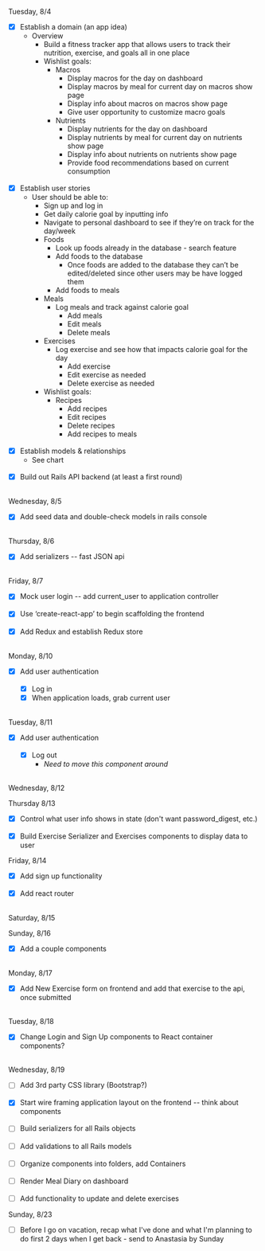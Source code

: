 Tuesday, 8/4

- [x] Establish a domain (an app idea)
    * Overview
      * Build a fitness tracker app that allows users to track their nutrition, exercise, and goals all in one place
      * Wishlist goals:
        * Macros
          * Display macros for the day on dashboard
          * Display macros by meal for current day on macros show page
          * Display info about macros on macros show page
          * Give user opportunity to customize macro goals
        * Nutrients
          * Display nutrients for the day on dashboard
          * Display nutrients by meal for current day on nutrients show page
          * Display info about nutrients on nutrients show page
          * Provide food recommendations based on current consumption
<br><br>
- [x] Establish user stories
    * User should be able to:
      * Sign up and log in
      * Get daily calorie goal by inputting info
      * Navigate to personal dashboard to see if they’re on track for the day/week
      * Foods
        * Look up foods already in the database - search feature
        * Add foods to the database
          * Once foods are added to the database they can’t be edited/deleted since other users may be have logged them
        * Add foods to meals
      * Meals
        * Log meals and track against calorie goal
          * Add meals
          * Edit meals
          * Delete meals
      * Exercises
        * Log exercise and see how that impacts calorie goal for the day
          * Add exercise
          * Edit exercise as needed
          * Delete exercise as needed
      * Wishlist goals:
        * Recipes
          * Add recipes
          * Edit recipes
          * Delete recipes
          * Add recipes to meals
<br><br>
- [x] Establish models & relationships
    * See chart
<br><br>
- [x] Build out Rails API backend (at least a first round)
<br><br>

Wednesday, 8/5
- [x] Add seed data and double-check models in rails console
<br><br>

Thursday, 8/6
- [x] Add serializers -- fast JSON api
<br><br>

Friday, 8/7
- [x] Mock user login -- add current_user to application controller
<br><br>
- [x] Use ‘create-react-app’ to begin scaffolding the frontend
<br><br>
- [x] Add Redux and establish Redux store
<br><br>

Monday, 8/10
- [x] Add user authentication
<br><br>
  - [x] Log in
  - [x] When application loads, grab current user
<br><br>

Tuesday, 8/11
- [x] Add user authentication
<br><br>
  - [x] Log out
    - *Need to move this component around*
<br><br>

Wednesday, 8/12

Thursday 8/13
- [x] Control what user info shows in state (don't want password_digest, etc.)
<br><br>
- [x] Build Exercise Serializer and Exercises components to display data to user

Friday, 8/14
- [x] Add sign up functionality
<br><br>
- [x] Add react router
<br><br>

Saturday, 8/15

Sunday, 8/16
- [x] Add a couple components
<br><br>

Monday, 8/17
- [x] Add New Exercise form on frontend and add that exercise to the api, once submitted
<br><br>

Tuesday, 8/18
- [x] Change Login and Sign Up components to React container components?
<br><br>

Wednesday, 8/19
- [ ] Add 3rd party CSS library (Bootstrap?)
<br><br>
- [x] Start wire framing application layout on the frontend -- think about components
<br><br>
- [ ] Build serializers for all Rails objects
<br><br>
- [ ] Add validations to all Rails models
<br><br>
- [ ] Organize components into folders, add Containers
<br><br>
- [ ] Render Meal Diary on dashboard
<br><br>
- [ ] Add functionality to update and delete exercises

Sunday, 8/23
- [ ] Before I go on vacation, recap what I've done and what I'm planning to do first 2 days when I get back - send to Anastasia by Sunday
